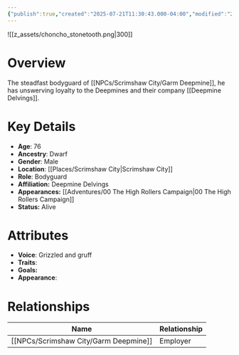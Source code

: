 ```yaml
---
{"publish":true,"created":"2025-07-21T11:30:43.000-04:00","modified":"2025-10-17T10:18:05.983-04:00","cssclasses":""}
---
```


![[z_assets/choncho_stonetooth.png|300]]

# Overview
 The steadfast bodyguard of [[NPCs/Scrimshaw City/Garm Deepmine]], he has unswerving loyalty to the Deepmines and their company [[Deepmine Delvings]].
# Key Details
- **Age**: 76
- **Ancestry**: Dwarf
- **Gender**: Male
- **Location**: [[Places/Scrimshaw City\|Scrimshaw City]]
- **Role**: Bodyguard
- **Affiliation:** Deepmine Delvings
- **Appearances:** [[Adventures/00 The High Rollers Campaign\|00 The High Rollers Campaign]]
- **Status:** Alive

# Attributes
- **Voice**: Grizzled and gruff
- **Traits**: 
- **Goals:** 
- **Appearance**: 

# Relationships

| Name              | Relationship |
| ----------------- | ------------ |
| [[NPCs/Scrimshaw City/Garm Deepmine]] | Employer     |
